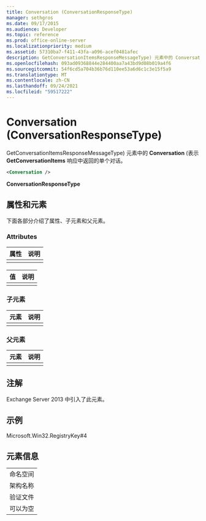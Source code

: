 ```yaml
---
title: Conversation (ConversationResponseType)
manager: sethgros
ms.date: 09/17/2015
ms.audience: Developer
ms.topic: reference
ms.prod: office-online-server
ms.localizationpriority: medium
ms.assetid: 57310ba7-f411-43fa-a096-acef0481afec
description: GetConversationItemsResponseMessageType) 元素中的 Conversation (表示 GetConversationItems 响应中返回的单个对话。
ms.openlocfilehash: 093ad09368844e284400aa7a43bd9d08b019a4f6
ms.sourcegitcommit: 54f6cd5a704b36b76d110ee53a6d6c1c3e15f5a9
ms.translationtype: MT
ms.contentlocale: zh-CN
ms.lasthandoff: 09/24/2021
ms.locfileid: "59517222"
---
```

# <a name="conversation-conversationresponsetype"></a>Conversation (ConversationResponseType)

GetConversationItemsResponseMessageType) 元素中的 **Conversation** (表示 **GetConversationItems** 响应中返回的单个对话。 
  
```XML
<Conversation />
```

 **ConversationResponseType**
## <a name="attributes-and-elements"></a>属性和元素

下面各部分介绍了属性、子元素和父元素。
  
### <a name="attributes"></a>Attributes

|**属性**|**说明**|
|:-----|:-----|
|||
   
#### 

|**值**|**说明**|
|:-----|:-----|
|||
   
### <a name="child-elements"></a>子元素

|**元素**|**说明**|
|:-----|:-----|
|||
   
### <a name="parent-elements"></a>父元素

|**元素**|**说明**|
|:-----|:-----|
|||
   
## <a name="remarks"></a>注解

Exchange Server 2013 中引入了此元素。
  
## <a name="example"></a>示例

Microsoft.Win32.RegistryKey#4
  
## <a name="element-information"></a>元素信息

||
|:-----|
|命名空间  <br/> |
|架构名称  <br/> |
|验证文件  <br/> |
|可以为空  <br/> |
   


